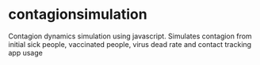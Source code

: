 # contagionsimulation
Contagion dynamics simulation using javascript. Simulates contagion from initial sick people, vaccinated people, virus dead rate and contact tracking app usage
